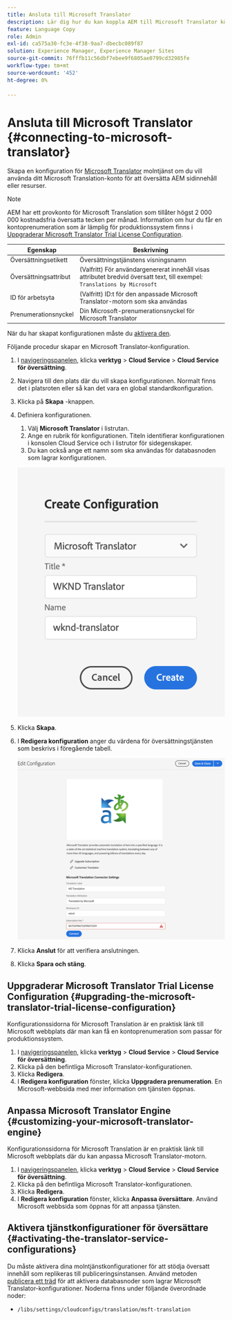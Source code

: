 ```yaml
---
title: Ansluta till Microsoft Translator
description: Lär dig hur du kan koppla AEM till Microsoft Translator körklart för att automatisera ditt arbetsflöde för översättning.
feature: Language Copy
role: Admin
exl-id: ca575a30-fc3e-4f38-9aa7-dbecbc089f87
solution: Experience Manager, Experience Manager Sites
source-git-commit: 76fffb11c56dbf7ebee9f6805ae0799cd32985fe
workflow-type: tm+mt
source-wordcount: '452'
ht-degree: 0%

---
```


# Ansluta till Microsoft Translator {#connecting-to-microsoft-translator}

Skapa en konfiguration för [Microsoft Translator](https://www.microsoft.com/en-us/translator/business/) molntjänst om du vill använda ditt Microsoft Translation-konto för att översätta AEM sidinnehåll eller resurser.

>[!NOTE]
>
>AEM har ett provkonto för Microsoft Translation som tillåter högst 2 000 000 kostnadsfria översatta tecken per månad. Information om hur du får en kontoprenumeration som är lämplig för produktionssystem finns i [Uppgraderar Microsoft Translator Trial License Configuration](#upgrading-the-microsoft-translator-trial-license-configuration).

| Egenskap | Beskrivning |
|---|---|
| Översättningsetikett | Översättningstjänstens visningsnamn |
| Översättningsattribut | (Valfritt) För användargenererat innehåll visas attributet bredvid översatt text, till exempel: `Translations by Microsoft` |
| ID för arbetsyta | (Valfritt) ID:t för den anpassade Microsoft Translator-motorn som ska användas |
| Prenumerationsnyckel | Din Microsoft-prenumerationsnyckel för Microsoft Translator |

När du har skapat konfigurationen måste du [aktivera den](#activating-the-translator-service-configurations).

Följande procedur skapar en Microsoft Translator-konfiguration.

1. I [navigeringspanelen,](/help/sites-authoring/basic-handling.md#first-steps) klicka **verktyg** > **Cloud Service** > **Cloud Service för översättning**.
1. Navigera till den plats där du vill skapa konfigurationen. Normalt finns det i platsroten eller så kan det vara en global standardkonfiguration.
1. Klicka på **Skapa** -knappen.
1. Definiera konfigurationen.
   1. Välj **Microsoft Translator** i listrutan.
   1. Ange en rubrik för konfigurationen. Titeln identifierar konfigurationen i konsolen Cloud Service och i listrutor för sidegenskaper.
   1. Du kan också ange ett namn som ska användas för databasnoden som lagrar konfigurationen.

   ![Skapa översättningskonfiguration](assets/create-translation-config.png)

1. Klicka **Skapa**.
1. I **Redigera konfiguration** anger du värdena för översättningstjänsten som beskrivs i föregående tabell.

   ![Redigera översättningskonfiguration](assets/edit-translation-config.png)

1. Klicka **Anslut** för att verifiera anslutningen.
1. Klicka **Spara och stäng**.

## Uppgraderar Microsoft Translator Trial License Configuration {#upgrading-the-microsoft-translator-trial-license-configuration}

Konfigurationssidorna för Microsoft Translation är en praktisk länk till Microsoft webbplats där man kan få en kontoprenumeration som passar för produktionssystem.

1. I [navigeringspanelen,](/help/sites-authoring/basic-handling.md#first-steps) klicka **verktyg** > **Cloud Service** > **Cloud Service för översättning**.
1. Klicka på den befintliga Microsoft Translator-konfigurationen.
1. Klicka **Redigera**.
1. I **Redigera konfiguration** fönster, klicka **Uppgradera prenumeration**. En Microsoft-webbsida med mer information om tjänsten öppnas.

## Anpassa Microsoft Translator Engine {#customizing-your-microsoft-translator-engine}

Konfigurationssidorna för Microsoft Translation är en praktisk länk till Microsoft webbplats där du kan anpassa Microsoft Translator-motorn.

1. I [navigeringspanelen,](/help/sites-authoring/basic-handling.md#first-steps) klicka **verktyg** > **Cloud Service** > **Cloud Service för översättning**.
1. Klicka på den befintliga Microsoft Translator-konfigurationen.
1. Klicka **Redigera**.
1. I **Redigera konfiguration** fönster, klicka **Anpassa översättare**. Använd Microsoft webbsida som öppnas för att anpassa tjänsten.

## Aktivera tjänstkonfigurationer för översättare {#activating-the-translator-service-configurations}

Du måste aktivera dina molntjänstkonfigurationer för att stödja översatt innehåll som replikeras till publiceringsinstansen. Använd metoden [publicera ett träd](/help/sites-authoring/publishing-pages.md#publishing-and-unpublishing-a-tree) för att aktivera databasnoder som lagrar Microsoft Translator-konfigurationer. Noderna finns under följande överordnade noder:

* `/libs/settings/cloudconfigs/translation/msft-translation`
